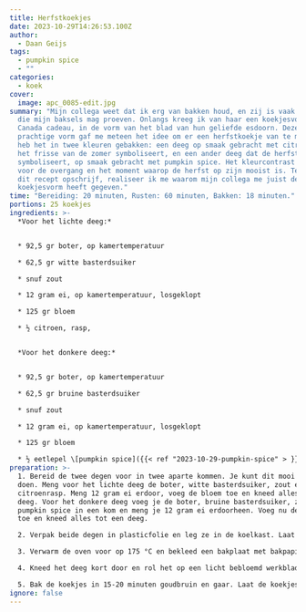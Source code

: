 ```yaml
---
title: Herfstkoekjes
date: 2023-10-29T14:26:53.100Z
author:
  - Daan Geijs
tags:
  - pumpkin spice
  - ""
categories:
  - koek
cover:
  image: apc_0085-edit.jpg
summary: "Mijn collega weet dat ik erg van bakken houd, en zij is vaak degene
  die mijn baksels mag proeven. Onlangs kreeg ik van haar een koekjesvorm uit
  Canada cadeau, in de vorm van het blad van hun geliefde esdoorn. Deze
  prachtige vorm gaf me meteen het idee om er een herfstkoekje van te maken. Ik
  heb het in twee kleuren gebakken: een deeg op smaak gebracht met citroen, dat
  het frisse van de zomer symboliseert, en een ander deeg dat de herfst
  symboliseert, op smaak gebracht met pumpkin spice. Het kleurcontrast staat
  voor de overgang en het moment waarop de herfst op zijn mooist is. Terwijl ik
  dit recept opschrijf, realiseer ik me waarom mijn collega me juist deze
  koekjesvorm heeft gegeven."
time: "Bereiding: 20 minuten, Rusten: 60 minuten, Bakken: 18 minuten."
portions: 25 koekjes
ingredients: >-
  *Voor het lichte deeg:*


  * ﻿﻿92,5 gr boter, op kamertemperatuur

  * 62,5 gr witte basterdsuiker

  * snuf zout

  * 12 gram ei, op kamertemperatuur, losgeklopt

  * ﻿﻿125 gr bloem

  * ½ citroen, rasp,


  *Voor het donkere deeg:*


  * ﻿﻿92,5 gr boter, op kamertemperatuur

  * 62,5 gr bruine basterdsuiker

  * snuf zout

  * 12 gram ei, op kamertemperatuur, losgeklopt

  * ﻿﻿125 gr bloem

  * ½ eetlepel \[pumpkin spice]({{< ref "2023-10-29-pumpkin-spice" > }}) of koekkruiden.
preparation: >-
  1. Bereid de twee degen voor in twee aparte kommen. Je kunt dit mooi tegelijk
  doen. Meng voor het lichte deeg de boter, witte basterdsuiker, zout en de
  citroenrasp. Meng 12 gram ei erdoor, voeg de bloem toe en kneed alles tot een
  deeg. Voor het donkere deeg voeg je de boter, bruine basterdsuiker, zout en de
  pumpkin spice in een kom en meng je 12 gram ei erdoorheen. Voeg nu de bloem
  toe en kneed alles tot een deeg.

  2. Verpak beide degen in plasticfolie en leg ze in de koelkast. Laat ze minimaal 1 uur rusten. Een koud deeg is beter om straks strakke vormen uit te snijden.

  3. Verwarm de oven voor op 175 °C en bekleed een bakplaat met bakpapier.

  4. Kneed het deeg kort door en rol het op een licht bebloemd werkblad uit tot een dikte van 4-5 millimeter. Steek of snijd de gewenste koekjesvormen uit en leg ze met voldoende tussenruimte op de bakplaat. Deze koekjes vloeien niet veel uit tijdens het bakken. Gebruik de twee kleuren deeg om mooie patronen te maken. Voor de bladeren kun je het deeg doormidden snijden en de gekleurde helften wisselen. Voor de ronde cirkels kun je van ieder deeg een bal rollen en beide plakken op elkaar leggen. Rol deze vervolgens op en snijd er plakken van.

  5. Bak de koekjes in 15-20 minuten goudbruin en gaar. Laat de koekjes afkoelen op een rooster.
ignore: false
---
```

